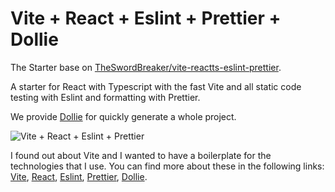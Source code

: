 # Vite + React + Eslint + Prettier + Dollie

The Starter base on [TheSwordBreaker/vite-reactts-eslint-prettier](https://github.com/TheSwordBreaker/vite-reactts-eslint-prettier/).

A starter for React with Typescript with the fast Vite and all static code testing with Eslint and formatting with Prettier.

We provide [Dollie](https://github.com/dolliejs/dollie-core) for quickly generate a whole project.

![Vite + React + Eslint + Prettier](/resources/screenshot.png)

I found out about Vite and I wanted to have a boilerplate for the technologies that I use. You can find more about these in the following links: [Vite](https://github.com/vitejs/vite), [React](https://reactjs.org/), [Eslint](https://eslint.org/), [Prettier](https://prettier.io/), [Dollie](https://github.com/dolliejs/dollie-core).
